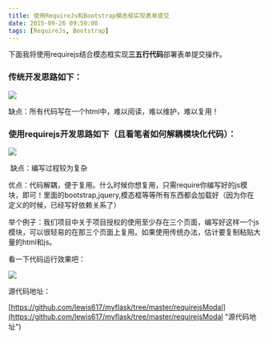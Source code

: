 ```yaml
---
title: 使用RequireJs和Bootstrap模态框实现表单提交
date: 2015-09-26 09:59:00
tags: [RequireJs, Bootstrap]
---
```


下面我将使用requirejs结合模态框实现**三五行代码**部署表单提交操作。

### 传统开发思路如下：

![](https://ws2.sinaimg.cn/large/83900b4egw1f9yh3tas1qj20i208bt9d.jpg)

缺点：所有代码写在一个html中，难以阅读，难以维护，难以复用！

### 使用requirejs开发思路如下（且看笔者如何解耦模块化代码）：

![](https://ws2.sinaimg.cn/large/83900b4egw1f9yh3q1t3zj20df0csmxk.jpg)

 缺点：编写过程较为复杂

优点：代码解耦，便于复用。什么时候你想复用，只需require你编写好的js模块，即可！里面的bootstrap,jquery,模态框等等所有东西都会加载好（因为你在定义的时候，已经写好依赖关系了）

举个例子：我们项目中关于项目授权的使用至少存在三个页面，编写好这样一个js模块，可以很轻易的在那三个页面上复用。如果使用传统办法，估计要复制粘贴大量的html和js。

看一下代码运行效果吧：

![](https://ws2.sinaimg.cn/large/83900b4egw1f9yh3vaig6j20os0pjafa.jpg)

源代码地址：

[https://github.com/lewis617/myflask/tree/master/requirejsModal](https://github.com/lewis617/myflask/tree/master/requirejsModal "源代码地址")
